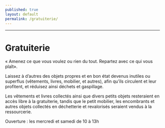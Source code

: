 ```yaml
---
published: true
layout: default
permalink: /gratuiterie/
---
```





---
# Gratuiterie

« Amenez ce que vous voulez ou rien du tout. Repartez avec ce qui vous plaît».

Laissez à d’autres des objets propres et en bon état devenus inutiles ou superflus (vêtements, livres, mobilier, et autres), afin qu’ils circulent et leur profitent, et réduisez ainsi déchets et gaspillage.

 Les vêtements et livres collectés ainsi que divers petits objets resteraient en accès libre à la gratuiterie, tandis que le petit mobilier, les encombrants et autres objets collectés en déchetterie et revalorisés seraient vendus à la ressourcerie.

 

Ouverture : les mercredi et samedi de 10 à 13h
